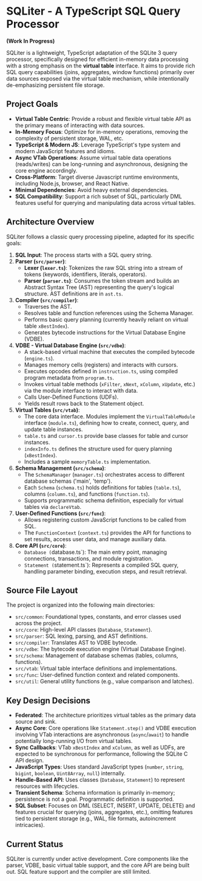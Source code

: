 # SQLiter - A TypeScript SQL Query Processor

**(Work In Progress)**

SQLiter is a lightweight, TypeScript adaptation of the SQLite 3 query processor, specifically designed for efficient in-memory data processing with a strong emphasis on the **virtual table** interface. It aims to provide rich SQL query capabilities (joins, aggregates, window functions) primarily over data sources exposed via the virtual table mechanism, while intentionally de-emphasizing persistent file storage.

## Project Goals

*   **Virtual Table Centric**: Provide a robust and flexible virtual table API as the primary means of interacting with data sources.
*   **In-Memory Focus**: Optimize for in-memory operations, removing the complexity of persistent storage, WAL, etc.
*   **TypeScript & Modern JS**: Leverage TypeScript's type system and modern JavaScript features and idioms.
*   **Async VTab Operations**: Assume virtual table data operations (reads/writes) can be long-running and asynchronous, designing the core engine accordingly.
*   **Cross-Platform**: Target diverse Javascript runtime environments, including Node.js, browser, and React Native.
*   **Minimal Dependencies**: Avoid heavy external dependencies.
*   **SQL Compatibility**: Support a rich subset of SQL, particularly DML features useful for querying and manipulating data across virtual tables.

## Architecture Overview

SQLiter follows a classic query processing pipeline, adapted for its specific goals:

1.  **SQL Input**: The process starts with a SQL query string.
2.  **Parser (`src/parser`)**:
    *   **Lexer (`lexer.ts`)**: Tokenizes the raw SQL string into a stream of tokens (keywords, identifiers, literals, operators).
    *   **Parser (`parser.ts`)**: Consumes the token stream and builds an Abstract Syntax Tree (AST) representing the query's logical structure. AST definitions are in `ast.ts`.
3.  **Compiler (`src/compiler`)**:
    *   Traverses the AST.
    *   Resolves table and function references using the Schema Manager.
    *   Performs basic query planning (currently heavily reliant on virtual table `xBestIndex`).
    *   Generates bytecode instructions for the Virtual Database Engine (VDBE).
4.  **VDBE - Virtual Database Engine (`src/vdbe`)**:
    *   A stack-based virtual machine that executes the compiled bytecode (`engine.ts`).
    *   Manages memory cells (registers) and interacts with cursors.
    *   Executes opcodes defined in `instruction.ts`, using compiled program metadata from `program.ts`.
    *   Invokes virtual table methods (`xFilter`, `xNext`, `xColumn`, `xUpdate`, etc.) via the module interface to interact with data.
    *   Calls User-Defined Functions (UDFs).
    *   Yields result rows back to the Statement object.
5.  **Virtual Tables (`src/vtab`)**:
    *   The core data interface. Modules implement the `VirtualTableModule` interface (`module.ts`), defining how to create, connect, query, and update table instances.
    *   `table.ts` and `cursor.ts` provide base classes for table and cursor instances.
    *   `indexInfo.ts` defines the structure used for query planning (`xBestIndex`).
    *   Includes a sample `memoryTable.ts` implementation.
6.  **Schema Management (`src/schema`)**:
    *   The `SchemaManager` (`manager.ts`) orchestrates access to different database schemas ('main', 'temp').
    *   Each `Schema` (`schema.ts`) holds definitions for tables (`table.ts`), columns (`column.ts`), and functions (`function.ts`).
    *   Supports programmatic schema definition, especially for virtual tables via `declareVtab`.
7.  **User-Defined Functions (`src/func`)**:
    *   Allows registering custom JavaScript functions to be called from SQL.
    *   The `FunctionContext` (`context.ts`) provides the API for functions to set results, access user data, and manage auxiliary data.
8.  **Core API (`src/core`)**:
    *   `Database (`database.ts`): The main entry point, managing connections, transactions, and module registration.
    *   `Statement (`statement.ts`): Represents a compiled SQL query, handling parameter binding, execution steps, and result retrieval.

## Source File Layout

The project is organized into the following main directories:

*   `src/common`: Foundational types, constants, and error classes used across the project.
*   `src/core`: High-level API classes (`Database`, `Statement`).
*   `src/parser`: SQL lexing, parsing, and AST definitions.
*   `src/compiler`: Translates AST to VDBE bytecode.
*   `src/vdbe`: The bytecode execution engine (Virtual Database Engine).
*   `src/schema`: Management of database schemas (tables, columns, functions).
*   `src/vtab`: Virtual table interface definitions and implementations.
*   `src/func`: User-defined function context and related components.
*   `src/util`: General utility functions (e.g., value comparison and latches).

## Key Design Decisions

*   **Federated**: The architecture prioritizes virtual tables as the primary data source and sink.
*   **Async Core**: Core operations like `Statement.step()` and VDBE execution involving VTab interactions are asynchronous (`async`/`await`) to handle potentially long-running I/O from virtual tables.
*   **Sync Callbacks**: VTab `xBestIndex` and `xColumn`, as well as UDFs, are expected to be synchronous for performance, following the SQLite C API design.
*   **JavaScript Types**: Uses standard JavaScript types (`number`, `string`, `bigint`, `boolean`, `Uint8Array`, `null`) internally.
*   **Handle-Based API**: Uses classes (`Database`, `Statement`) to represent resources with lifecycles.
*   **Transient Schema**: Schema information is primarily in-memory; persistence is not a goal. Programmatic definition is supported.
*   **SQL Subset**: Focuses on DML (SELECT, INSERT, UPDATE, DELETE) and features crucial for querying (joins, aggregates, etc.), omitting features tied to persistent storage (e.g., WAL, file formats, autoincrement intricacies).

## Current Status

SQLiter is currently under active development. Core components like the parser, VDBE, basic virtual table support, and the core API are being built out. SQL feature support and the compiler are still limited.


